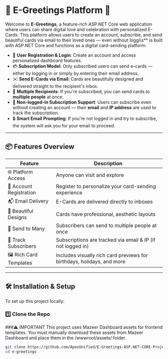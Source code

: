 # 💌 E-Greetings Platform 🎉

Welcome to **E-Greetings**, a feature-rich ASP.NET Core web application where users can share digital love and celebration with personalized E-Cards. This platform allows users to create an account, subscribe, and send beautiful cards via email to their loved ones — even without loggi\\s** is built with ASP.NET Core and functions as a digital card-sending platform:

- 🧾 **User Registration & Login**: Create an account and access personalized dashboard features.
- 💳 **Subscription Model**: Only subscribed users can send e-cards — either by logging in or simply by entering their email address.
- ✉️ **Send E-Cards via Email**: Cards are beautifully designed and delivered straight to the recipient's inbox.
- 👥 **Multiple Recipients**: If you're subscribed, you can send cards to **multiple people** at once.
- 📧 **Non-logged-in Subscription Support**: Users can subscribe even without creating an account — their **email** and **IP address** are used to track the subscription.
- 🔒 **Smart Email Prompting**: If you're not logged in and try to subscribe, the system will ask you for your email to proceed.

---

## 📦 Features Overview

| Feature                    | Description                                                                 |
|---------------------------|-----------------------------------------------------------------------------|
| 🌐 Platform Access         | Anyone can visit and explore                                                |
| 🔐 Account Registration    | Register to personalize your card-sending experience                        |
| 📬 Email Delivery          | E-Cards are delivered directly to inboxes                                   |
| 💌 Beautiful Designs       | Cards have professional, aesthetic layouts                                  |
| 👯 Send to Many            | Subscribers can send to multiple people at once                             |
| 📧 Track Subscribers       | Subscriptions are tracked via email & IP (if not logged in)                 |
| 🖼️ Rich Card Templates     | Includes visually rich card previews for birthdays, holidays, and more      |

---

## 🛠️ Installation & Setup

To set up this project locally:

### 1️⃣ Clone the Repo 

###⚠️ IMPORTANT
This project uses Mazeer Dashboard assets for frontend templates.
You must manually download these assets from Mazeer Dashboard
and place them in the /wwwroot/assets/ folder.

```bash
git clone https://github.com/ApexUnified/E-Greetings-ASP.NET-CORE-Project.git
cd e-greetings
